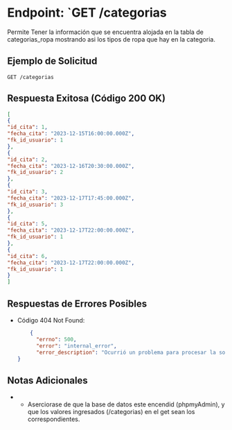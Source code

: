 # Endpoint: `GET /categorias

Permite Tener la información que se encuentra alojada en la tabla de categorias_ropa mostrando asi los tipos de ropa que hay en la categoria.

## Ejemplo de Solicitud
```http
GET /categorias
```

## Respuesta Exitosa (Código 200 OK)
```json
[
{
"id_cita": 1,
"fecha_cita": "2023-12-15T16:00:00.000Z",
"fk_id_usuario": 1
},
{
"id_cita": 2,
"fecha_cita": "2023-12-16T20:30:00.000Z",
"fk_id_usuario": 2
},
{
"id_cita": 3,
"fecha_cita": "2023-12-17T17:45:00.000Z",
"fk_id_usuario": 3
},
{
"id_cita": 5,
"fecha_cita": "2023-12-17T22:00:00.000Z",
"fk_id_usuario": 1
},
{
"id_cita": 6,
"fecha_cita": "2023-12-17T22:00:00.000Z",
"fk_id_usuario": 1
}
]
```

## Respuestas de Errores Posibles
- Código 404 Not Found:

  ```json
      {
        "errno": 500,
        "error": "internal_error",
        "error_description": "Ocurrió un problema para procesar la solicitud"
  }
  ```


## Notas Adicionales

- - Aserciorase de que la base de datos este encendid (phpmyAdmin), y que los valores ingresados (/categorias) en el get sean los correspondientes.